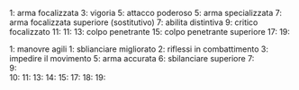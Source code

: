 
1:  arma focalizzata
3:  vigoria
5:  attacco poderoso
5:  arma specializzata
7:  arma focalizzata superiore (sostitutivo)
7:  abilita distintiva
9:  critico focalizzato
11: 
11: 
13: colpo penetrante
15: colpo penetrante superiore
17: 
19: 

1:  manovre agili
1:  sblianciare migliorato
2:  riflessi in combattimento
3:  impedire il movimento
5:  arma accurata
6:  sbilanciare superiore
7:  
9:  
10: 
11: 
13: 
14: 
15: 
17: 
18: 
19: 